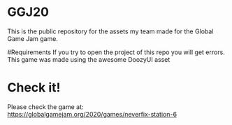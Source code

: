 # GGJ20
This is the public repository for the assets my team made for the Global Game Jam game.

#Requirements
If you try to open the project of this repo you will get errors.
This game was made using the awesome DoozyUI asset

# Check it!
Please check the game at: https://globalgamejam.org/2020/games/neverfix-station-6
